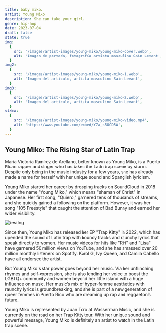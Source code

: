```yaml
---
title: baby miko.
artist: Young Miko
description: She can take your girl.
genre: hip-hop
date: 2023-07-04
draft: false
state: true
img:
  {
    src: '/images/artist-images/young-miko/young-miko-cover.webp',
    alt: 'Imagen de portada, fotografía artista masculino Sain Levant',
  }
img2:
  {
    src: '/images/artist-images/young-miko/young-miko-1.webp',
    alt: 'Imagen del articulo, artista masculino Sain Levant',
  }
img3:
  {
    src: '/images/artist-images/young-miko/young-miko-2.webp',
    alt: 'Imagen del articulo, artista masculino Sain Levant',
  }
video:
  {
    src: '/images/artist-images/young-miko/young-miko-video.mp4',
    alt: 'https://www.youtube.com/embed/Y7a_s5OCD5A',
  }
---
```


<h2 class="font-extrabold mb-4 text-2xl">Young Miko: The Rising Star of Latin Trap</h2>

María Victoria Ramírez de Arellano, better known as Young Miko, is a Puerto Rican rapper and singer who has taken the Latin trap scene by storm. Despite only being in the music industry for a few years, she has already made a name for herself with her unique sound and Spanglish lyricism.

Young Miko started her career by dropping tracks on SoundCloud in 2018 under the name "Young Miko," which means "shaman of Christ" in Japanese. Her first song, "Quiero," garnered tens of thousands of streams, and she quickly gained a following on the platform. However, it was her song "105 Freestyle" that caught the attention of Bad Bunny and earned her wider visibility.

<img class='aspect-square object-cover my-4' src='/images/artist-images/young-miko/young-miko-1.webp' alt='testing'/>

Since then, Young Miko has released her EP "Trap Kitty" in 2022, which has upended the sound of Latin trap with bouncy tracks and raunchy lyrics that speak directly to women. Her music videos for hits like "Riri" and "Lisa" have garnered 50 million views on YouTube, and she has amassed over 20 million monthly listeners on Spotify. Karol G, Ivy Queen, and Camila Cabello have all endorsed the artist.

But Young Miko's star power goes beyond her music. Via her unflinching rhymes and self-expression, she is also lending her voice to boost the LGBTQ+ community and women beyond her little island with a huge influence on music. Her music’s mix of hyper-femme aesthetics with raunchy lyrics is groundbreaking, and she is part of a new generation of queer femmes in Puerto Rico who are dreaming up rap and reggaeton’s future.

Young Miko is represented by Juan Toro at Wasserman Music, and she is currently on the road on her Trap Kitty tour. With her unique sound and powerful message, Young Miko is definitely an artist to watch in the Latin trap scene.

<!--
[1] https://www.billboard.com/music/latin/young-miko-trap-kitty-chulo-interview-hot-100-1235364246/
[2] https://www.rollingstone.com/music/music-features/young-miko-trap-kitty-bad-bunny-karol-g-1234771397/
[3] https://www.teamwass.com/music/young-miko/
[4] https://belatina.com/power-lgbtq-representation-latina-trap-star-young-miko-first-concert-sold-out/
[5] https://pitchfork.com/features/article/in-puerto-rico-queer-femmes-are-dreaming-up-rap-and-reggaetons-future/ -->
